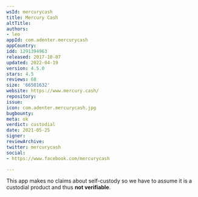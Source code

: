 ```yaml
---
wsId: mercurycash
title: Mercury Cash
altTitle: 
authors:
- leo
appId: com.adenter.mercurycash
appCountry: 
idd: 1291394963
released: 2017-10-07
updated: 2022-04-19
version: 4.5.0
stars: 4.5
reviews: 68
size: '66501632'
website: https://www.mercury.cash/
repository: 
issue: 
icon: com.adenter.mercurycash.jpg
bugbounty: 
meta: ok
verdict: custodial
date: 2021-05-25
signer: 
reviewArchive: 
twitter: mercurycash
social:
- https://www.facebook.com/mercurycash

---
```


This app makes no claims about self-custody so we have to assume it is a
custodial product and thus **not verifiable**.
